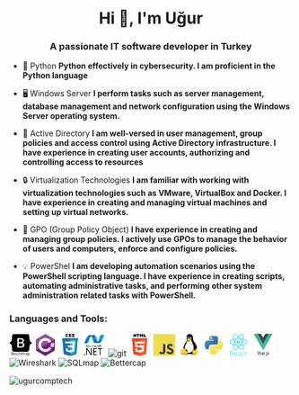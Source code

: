 <h1 align="center">Hi 👋, I'm Uğur</h1>
<h3 align="center">A passionate IT software developer in Turkey</h3>

- 🐍 Python **Python effectively in cybersecurity. I am proficient in the Python language**

- 🖥️ Windows Server **I perform tasks such as server management, database management and network configuration using the Windows Server operating system.**

- 🔑 Active Directory **I am well-versed in user management, group policies and access control using Active Directory infrastructure. I have experience in creating user accounts, authorizing and controlling access to resources**

- 🔒 Virtualization Technologies **I am familiar with working with virtualization technologies such as VMware, VirtualBox and Docker. I have experience in creating and managing virtual machines and setting up virtual networks.**

- 🔧 GPO (Group Policy Object) **I have experience in creating and managing group policies. I actively use GPOs to manage the behavior of users and computers, enforce and configure policies.**

- 💡 PowerShel **I am developing automation scenarios using the PowerShell scripting language. I have experience in creating scripts, automating administrative tasks, and performing other system administration related tasks with PowerShell.**



<h3 align="left">Languages and Tools:</h3>
<p align="left">
  <img src="https://raw.githubusercontent.com/devicons/devicon/master/icons/bootstrap/bootstrap-plain-wordmark.svg" alt="bootstrap" width="40" height="40"/>
  <img src="https://raw.githubusercontent.com/devicons/devicon/master/icons/csharp/csharp-original.svg" alt="csharp" width="40" height="40"/>
  <img src="https://raw.githubusercontent.com/devicons/devicon/master/icons/css3/css3-original-wordmark.svg" alt="css3" width="40" height="40"/>
  <img src="https://raw.githubusercontent.com/devicons/devicon/master/icons/dot-net/dot-net-original-wordmark.svg" alt="dotnet" width="40" height="40"/>
  <img src="https://www.vectorlogo.zone/logos/git-scm/git-scm-icon.svg" alt="git" width="40" height="40"/>
  <img src="https://raw.githubusercontent.com/devicons/devicon/master/icons/html5/html5-original-wordmark.svg" alt="html5" width="40" height="40"/>
  <img src="https://raw.githubusercontent.com/devicons/devicon/master/icons/javascript/javascript-original.svg" alt="javascript" width="40" height="40"/>
  <img src="https://raw.githubusercontent.com/devicons/devicon/master/icons/linux/linux-original.svg" alt="linux" width="40" height="40"/>
  <img src="https://raw.githubusercontent.com/devicons/devicon/master/icons/python/python-original.svg" alt="python" width="40" height="40"/>
  <img src="https://raw.githubusercontent.com/devicons/devicon/master/icons/react/react-original-wordmark.svg" alt="react" width="40" height="40"/>
  <img src="https://raw.githubusercontent.com/devicons/devicon/master/icons/vuejs/vuejs-original-wordmark.svg" alt="vuejs" width="40" height="40"/>
  <img src="https://example.com/wireshark.svg" alt="Wireshark" width="40" height="40"/>
  <img src="https://example.com/sqlmap.svg" alt="SQLmap" width="40" height="40"/>
  <img src="https://example.com/bettercap.svg" alt="Bettercap" width="40" height="40"/>
</p>


<p><img align="center" src="https://github-readme-stats.vercel.app/api/top-langs?username=ugurcomptech&show_icons=true&locale=en&layout=compact" alt="ugurcomptech" /></p>
